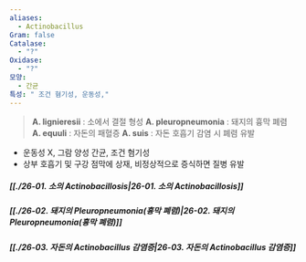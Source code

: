 ```yaml
---
aliases:
  - Actinobacillus
Gram: false
Catalase:
  - "?"
Oxidase:
  - "?"
모양:
  - 간균
특성: " 조건 혐기성, 운동성,"
---
```


> **A. lignieresii** : 소에서 결절 형성
> **A. pleuropneumonia** : 돼지의 흉막 폐렴
> **A. equuli** : 자돈의 패혈증
> **A. suis** : 자돈 호흡기 감염 시 폐렴 유발


- 운동성 X, 그람 양성 간균, 조건 혐기성
- 상부 호흡기 및 구강 점막에 상재, 비정상적으로 증식하면 질병 유발
##### [[./26-01. 소의 Actinobacillosis|26-01. 소의 Actinobacillosis]]
##### [[./26-02. 돼지의 Pleuropneumonia(흉막 폐렴)|26-02. 돼지의 Pleuropneumonia(흉막 폐렴)]]
##### [[./26-03. 자돈의 Actinobacillus 감염증|26-03. 자돈의 Actinobacillus 감염증]]
